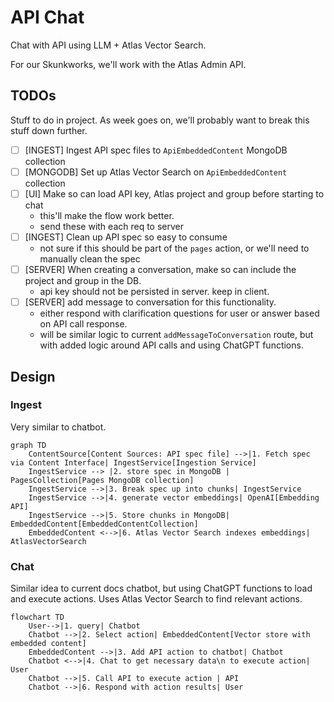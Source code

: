 # API Chat

Chat with API using LLM + Atlas Vector Search.

For our Skunkworks, we'll work with the Atlas Admin API.

## TODOs

Stuff to do in project. As week goes on, we'll probably want to break this stuff down further.

- [ ] [INGEST] Ingest API spec files to `ApiEmbeddedContent` MongoDB collection
- [ ] [MONGODB] Set up Atlas Vector Search on `ApiEmbeddedContent` collection
- [ ] [UI] Make so can load API key, Atlas project and group before starting to chat
  - this'll make the flow work better.
  - send these with each req to server
- [ ] [INGEST] Clean up API spec so easy to consume
  - not sure if this should be part of the `pages` action, or we'll need to manually clean the spec
- [ ] [SERVER] When creating a conversation, make so can include the project and group
      in the DB.
  - api key should not be persisted in server. keep in client.
- [ ] [SERVER] add message to conversation for this functionality.
  - either respond with clarification questions for user or answer based on API call response.
  - will be similar logic to current `addMessageToConversation` route,
    but with added logic around API calls and using ChatGPT functions.

## Design

### Ingest

Very similar to chatbot.

```mermaid
graph TD
    ContentSource[Content Sources: API spec file] -->|1. Fetch spec via Content Interface| IngestService[Ingestion Service]
    IngestService --> |2. store spec in MongoDB | PagesCollection[Pages MongoDB collection]
    IngestService -->|3. Break spec up into chunks| IngestService
    IngestService -->|4. generate vector embeddings| OpenAI[Embedding API]
    IngestService -->|5. Store chunks in MongoDB| EmbeddedContent[EmbeddedContentCollection]
    EmbeddedContent <-->|6. Atlas Vector Search indexes embeddings| AtlasVectorSearch
```

### Chat

Similar idea to current docs chatbot, but using ChatGPT functions to load and execute actions.
Uses Atlas Vector Search to find relevant actions.

```mermaid
flowchart TD
    User-->|1. query| Chatbot
    Chatbot -->|2. Select action| EmbeddedContent[Vector store with embedded content]
    EmbeddedContent -->|3. Add API action to chatbot| Chatbot
    Chatbot <-->|4. Chat to get necessary data\n to execute action| User
    Chatbot -->|5. Call API to execute action | API
    Chatbot -->|6. Respond with action results| User
```
